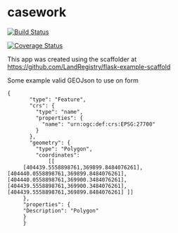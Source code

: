# casework

[![Build Status](https://travis-ci.org/LandRegistry/casework-frontend.svg?branch=master)](https://travis-ci.org/LandRegistry/casework-frontend)

[![Coverage Status](https://img.shields.io/coveralls/LandRegistry/casework-frontend.svg)](https://coveralls.io/r/LandRegistry/casework-frontend)

This app was created using the scaffolder at https://github.com/LandRegistry/flask-example-scaffold

Some example valid GEOJson to use on form
```
{
       "type": "Feature",
       "crs": {
         "type": "name",
         "properties": {
           "name": "urn:ogc:def:crs:EPSG:27700"
         }
       },
       "geometry": {
         "type": "Polygon",
         "coordinates":
             [[
     [404439.5558898761,369899.8484076261], [404440.0558898761,369899.8484076261], [404440.0558898761,369900.3484076261], [404439.5558898761,369900.3484076261], [404439.5558898761,369899.8484076261] ]]
     },
     "properties": {
     "Description": "Polygon"
     }
     }
```
